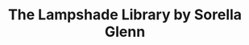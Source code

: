 ---
title: "The Lampshade Library by Sorella Glenn"
url: /charleston/the-lampshade-library-by-sorella-glenn/
shop: lamps
---